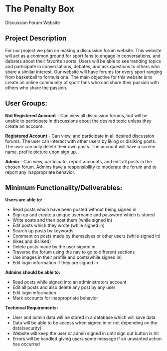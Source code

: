 # **The Penalty Box**

DIscussion Forum Website

## Project Description

For our project we plan on making a discussion forum website. This website will act as a common ground for sport fans to engage in conversations, and debates about their favorite sports. Users will be able to see trending topics and participate in conversations, debates, and ask questions to others who share a similar interest. Our website will have forums for every sport ranging from basketball to formula one. The main objective for this website is to create an online community of sport fans who can share their passion with others who share the passion.

## User Groups:

**Not Registered Account** - Can view all discussion forums, but will be unable to participate in discussions about the desired topic unless they create an account.

**Registered Account** - Can view, and participate in all desired discussion forums. The user can interact with other users by liking or disliking posts. The user can only delete their own posts. The account will have a screen name, profile picture upon sign up.

**Admin** - Can view, participate, report accounts, and edit all posts in the chosen forum. Admins have a responsibility to moderate the forum and to report any inappropriate behavior.

## Minimum Functionality/Deliverables:

**Users are able to:**

- Read posts which have been posted without being signed in
- Sign up and create a unique username and password which is stored
- Write posts and then post them (while signed in)
- Edit posts which they wrote (while signed in)
- Search up posts by keywords
- Comment on posts made by themselves or other users (while signed in)
- (likes and disliked)
- Delete posts made by the user signed in
- Traverse the forum using the nav to go to different sections
- Use images in their profile and posts(while signed in)
- Edit login information if they are signed in

**Admins should be able to:**

- Read posts while signed into an administrators account
- Edit all posts and also delete any post by any user
- Edit login information
- Mark accounts for inappropriate behavior

**Technical Requirements:**

- User and admin data will be stored in a database which will save data
- Data will be able to be access when signed in or not depending on the data(security)
- Website will keep the user or admin signed in until sign out button is hit
- Errors will be handled giving users some message if an unwanted action has occurred
